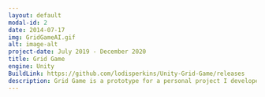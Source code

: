 ```yaml
---
layout: default
modal-id: 2
date: 2014-07-17
img: GridGameAI.gif
alt: image-alt
project-date: July 2019 - December 2020
title: Grid Game
engine: Unity
BuildLink: https://github.com/lodisperkins/Unity-Grid-Game/releases
description: Grid Game is a prototype for a personal project I developed by myself. Players battle on a 4 by 10 grid in an attempt to either destroy either their opponent, or the object behind their opponent. A notable addition I gave to this is an AI that uses a decision tree to strategize. It finds weak points, targets support systems, and attacks opponenings while trying to prevent its own defense from weakening. The game is also made using some helper tools I wrote using Unity's editor scripting including a custom event system and input manager.
---
```

